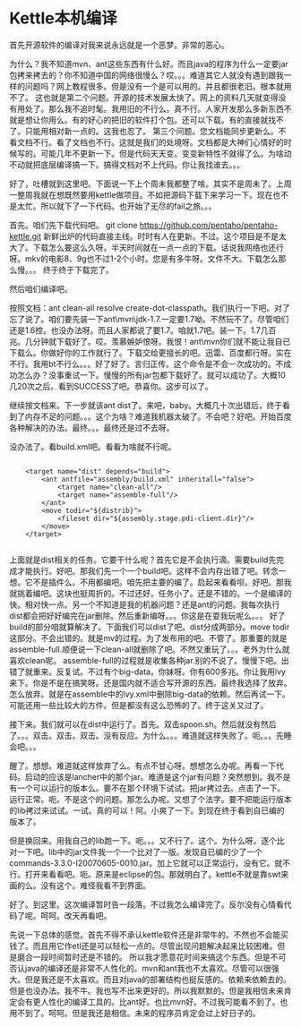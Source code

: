 # Kettle本机编译

首先开源软件的编译对我来说永远就是一个恶梦。非常的恶心。

为什么？我不知道mvn、ant这些东西有什么好。而且java的程序为什么一定要jar包拷来拷去的？你不知道中国的网络很慢么？哎。。。难道其它人就没有遇到跟我一样的问题吗？网上教程很多。但是没有一个是可以用的。并且都很老旧。根本就用不了。
这也就是第二个问题。开源的技术发展太快了。网上的资料几天就变得没有用处了。那么我不追时髦。我用旧的不行么。真不行。人家开发那么多新东西不就是想让你用么。有的好心的把旧的软件打个包。还可以下载。有的直接就找不了。只能用相对新一点的。这我也忍了。
第三个问题。您文档能同步更新么。不看文档不行。看了文档也不行。这就是我们的处境呀。文档都是大神们心情好的时候写的。可能几年不更新一下。但是代码天天变。变变新特性不就得了么。为啥动不动就把底层编译搞一下。搞得文档对不上代码。你让我找谁去。。。

好了，吐槽就到这里吧。下面说一下上个周未我都整了啥。其实不是周未了。上周一整周我就在想既然要用kettle做项目。不如把源码下载下来学习一下。现在也不是太忙。所以就下了一下代码。也开始了无尽的fail之旅。。。

首先。咱们先下载代码吧。
git clone https://github.com/pentaho/pentaho-kettle.git
新鲜出炉的代码直接主线。时时有人在更新。不过。这个项目是不是太大了。下载怎么要这么久呀。半天时间就在一点一点的下载。话说我网络也还行呀。mkv的电影8、9g也不过1-2个小时。您是有多牛呀。文件不大。下载怎么那么慢。。。
终于终于下载完了。

然后咱们编译吧。

按照文档：ant clean-all resolve create-dot-classpath。我们执行一下吧。对了忘了说了。咱们要先装一下ant\mvn\jdk-1.7.一定要1.7呦。不然玩不了。尽管咱们还是1.6控。也没办法呀。而且人家都说了要1.7。咱就1.7吧。装一下。1.7几百兆。几分钟就下载好了。哎。羡慕嫉妒恨呀。我恨！ant\mvn你们就不能让我自已下载么。你做好你的工作就行了。下载交给更擅长的吧。迅雷、百度都行呀。实在不行。我用bt不行么。。。好了好了。言归正传。这个命令是不会一次成功的。不成功怎么办？没事重试一下。慢慢的所有jar包都下载好了。就可以成功了。大概10几20次之后。看到SUCCESS了吧。恭喜你。这步可以了。

继续按文档来。下一步就该ant dist了。来吧，baby。大概几十次出错后，终于看到了内存不足的问题。。。这个为啥？难道我机器太破了。不会吧？好吧。开始百度各种解决的办法。最终。。。最终还是过不去呀。

没办法了。看build.xml吧。看看为啥就不行呢。

```

    <target name="dist" depends="build">
        <ant antfile="assembly/build.xml" inheritall="false">
            <target name="clean-all"/>
            <target name="assemble-full"/>
        </ant>
        <move todir="${distrib}">
            <fileset dir="${assembly.stage.pdi-client.dir}"/>
        </move>
    </target>
    
```
 上面就是dist相关的任务。它要干什么呢？首先它是不会执行滴。需要build先完成才能执行。好吧。那我们先一个一个build吧。这样不会内存出错了吧。转念一想。它不是插件么。不用都编吧。咱先把主要的编了。启起来看看呗。好吧。那我就挑着编吧。这块也挺周折的。不过还好。任务小了。还是不错的。一个是编译的快。相对快一点。另一个不知道是我的机器问题？还是ant的问题。我每次执行dist都会把好好编完在jar删除。然后重新编呀。。。你这是在耍我玩呢么。。。
 好了build的部分咱就算解决了。下面我们可以dist了吧。dist分成两部分。move todir这部分。不会出错的。就是mv的过程。为了发布用的吧。不管了。那重要的就是assemble-full.顺便说一下clean-all就删除了吧。不然又重玩了。。。老外为什么就喜欢clean呢。
 assemble-full的过程就是收集各种jar.别的不说了。慢慢下吧。出错了就重来。反复试。不过有个big-data。你妹呀。你有600多兆。你让我用lvy来下。你是不是在搞笑呀。还是国内就不适合写开源的东西。最终我选择了放弃。
 怎么放弃。就是在assemble中的lvy.xml中删除big-data的依赖。然后再试一下。可能还用一些比较大的方件。但是都没有这么恐怖的了。终于这关又过了。
 
 接下来。我们就可以在dist中运行了。首先。双击spoon.sh。然后就没有然后了。。。双击。双击。双击。没有反应。为什么。。。难道就这样失败了。呃。。。先睡会吧。。。
 
 醒了。想想。难道就这样放弃了么。有点不甘心呀。想想怎么办呢。再看一下代码。启动的应该是lancher中的那个jar。难道是这个jar有问题？突然想到。我不是有一个可以运行的版本么。要不在那个环境下试试。把jar拷过去。点击了一下。运行正常。呃。不是这个的问题。那怎么办呢。又想了个法字。要不把能运行版本的lib拷过来试试。一试。真的可以！阿。小爽了一下。到现在终于看到自已编的版本了。
 
 但是换回来。用我自己的lib跑一下。呃。。。又不行了。这个。为什么呀。逐个比对一下吧。lib中的jar文件我一个一个比对了一版。发现自已编的少了一个commands-3.3.0-I20070605-0010.jar。加上它就可以正常运行。没有它。就不行。打开来看看吧。呃。原来是eclipse的包。那就明白了。kettle不就是靠swt来画的么。没有这个。难怪我看不到界面。
 
 好了。到这里。这次编译暂时告一段落。不过我怎么编译完了。反尔没有心情看代码了呢。呵呵。改天再看吧。
 
 先说一下总体的感觉。首先不得不承认kettle软件还是非常牛的。不然也不会能买钱了。而且用它作etl还是可以轻松一点的。尽管出现问题解决起来比较困难。但是磨合一段时间暂时还是不错的。
 所以我才愿意花时间来搞这个东西。但是不可否认java的编译还是非常不人性化的。mvn和ant我也不太喜欢。尽管可以很强大。但是我还是不太喜欢。而且对java的部署结构也挺反感的。依赖来依赖去的。但是也没办法。我不牛。我也写不出来更好的。所以我默默的。但是我相信未来肯定会有更人性化的编译工具的。比ant好。也比mvn好。不过我可能看不到了。也用不到了。呵呵。但是我还是相信。未来的程序员肯定会过上好日子的。
 
